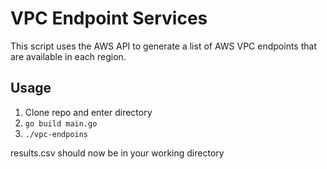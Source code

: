 # VPC Endpoint Services

This script uses the AWS API to generate a list of AWS VPC endpoints that are available in each region.

## Usage

1. Clone repo and enter directory
2. `go build main.go`
3. `./vpc-endpoins`

results.csv should now be in your working directory

